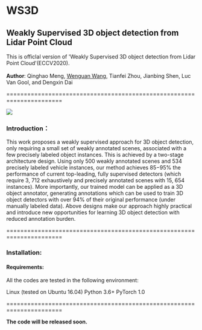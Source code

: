 WS3D
==================================================
Weakly Supervised 3D object detection from Lidar Point Cloud
-------------------------------------------------------------
This is officIal version of 'Weakly Supervised 3D object detection from Lidar Point Cloud'(ECCV2020).<br/><br/>
**Author**: Qinghao Meng, [Wenguan Wang](https://sites.google.com/view/wenguanwang), Tianfei Zhou, Jianbing Shen, Luc Van Gool, and Dengxin Dai

======================================================================

![](https://github.com/hlesmqh/WS3D/blob/master/intro.png)

### Introduction：
This work proposes a weakly supervised approach for 3D object detection, only requiring a small set of weakly annotated scenes, associated with a few precisely labeled object instances. This is achieved by a two-stage architecture design. Using only 500 weakly annotated scenes and 534 precisely labeled vehicle instances, our method achieves 85−95% the performance of current top-leading, fully supervised detectors (which require 3, 712 exhaustively and precisely annotated scenes with 15, 654 instances). More importantly, our trained model can be applied as a 3D object annotator, generating annotations which can be used to train 3D object detectors with over 94% of their original performance (under manually labeled data). Above designs make our approach highly practical and introduce new opportunities for learning 3D object detection with reduced annotation burden.

======================================================================

### Installation:
#### Requirements:
All the codes are tested in the following environment:

Linux (tested on Ubuntu 16.04)
Python 3.6+
PyTorch 1.0

======================================================================

**The code will be released soon.**
